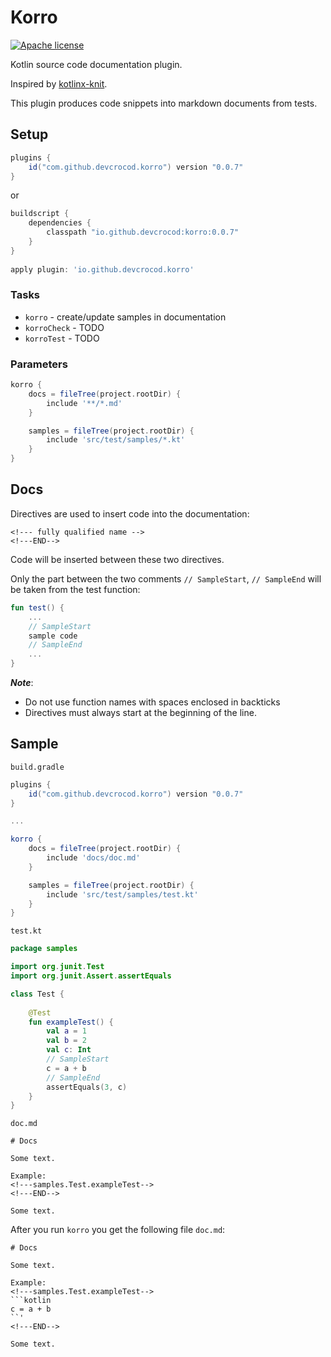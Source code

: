 # Korro
[![Apache license](https://img.shields.io/badge/license-Apache%20License%202.0-blue.svg?style=flat)](https://www.apache.org/licenses/LICENSE-2.0)

Kotlin source code documentation plugin.

Inspired by [kotlinx-knit](https://github.com/Kotlin/kotlinx-knit).

This plugin produces code snippets into markdown documents from tests.

## Setup
```groovy
plugins {
    id("com.github.devcrocod.korro") version "0.0.7"
}
```

or 

```groovy
buildscript {
    dependencies {
        classpath "io.github.devcrocod:korro:0.0.7"
    }
}
                    
apply plugin: 'io.github.devcrocod.korro'
```

### Tasks

* `korro` - create/update samples in documentation
* `korroCheck` - TODO
* `korroTest` - TODO

### Parameters

```groovy
korro {
    docs = fileTree(project.rootDir) {
        include '**/*.md'
    }

    samples = fileTree(project.rootDir) {
        include 'src/test/samples/*.kt'
    }
}
```

## Docs

Directives are used to insert code into the documentation:
```
<!--- fully qualified name -->
<!---END-->
```
Сode will be inserted between these two directives.

Only the part between the two comments `// SampleStart`, `// SampleEnd` will be taken from the test function:
```kotlin
fun test() {
    ...
    // SampleStart
    sample code
    // SampleEnd
    ...
}
```

_**Note**_: 
* Do not use function names with spaces enclosed in backticks
* Directives must always start at the beginning of the line.

## Sample

`build.gradle`
```groovy
plugins {
    id("com.github.devcrocod.korro") version "0.0.7"
}

...

korro {
    docs = fileTree(project.rootDir) {
        include 'docs/doc.md'
    }

    samples = fileTree(project.rootDir) {
        include 'src/test/samples/test.kt'
    }
}
```

`test.kt`
```kotlin
package samples

import org.junit.Test
import org.junit.Assert.assertEquals

class Test {
    
    @Test
    fun exampleTest() {
        val a = 1
        val b = 2
        val c: Int
        // SampleStart
        c = a + b
        // SampleEnd
        assertEquals(3, c)
    }
}
```

`doc.md`
```
# Docs

Some text.

Example:
<!---samples.Test.exampleTest-->
<!---END-->

Some text.

```

After you run `korro` you get the following file `doc.md`:
```
# Docs

Some text.

Example:
<!---samples.Test.exampleTest-->
```kotlin
c = a + b
``'
<!---END-->

Some text.

```
